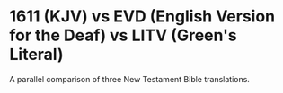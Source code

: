 # 1611 (KJV) vs EVD (English Version for the Deaf) vs LITV (Green's Literal)
A parallel comparison of three New Testament Bible translations.

